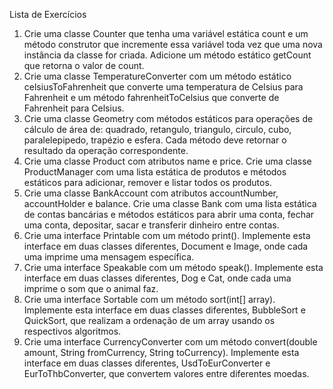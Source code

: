 Lista de Exercícios

1. Crie uma classe Counter que tenha uma variável estática count e um método
   construtor que incremente essa variável toda vez que uma nova instância da
   classe for criada. Adicione um método estático getCount que retorna o valor de
   count.
2. Crie uma classe TemperatureConverter com um método estático
   celsiusToFahrenheit que converte uma temperatura de Celsius para Fahrenheit
   e um método fahrenheitToCelsius que converte de Fahrenheit para Celsius.
3. Crie uma classe Geometry com métodos estáticos para operações de cálculo de
   área de: quadrado, retangulo, triangulo, circulo, cubo, paralelepipedo, trapézio
   e esfera. Cada método deve retornar o resultado da operação correspondente.
4. Crie uma classe Product com atributos name e price. Crie uma classe
   ProductManager com uma lista estática de produtos e métodos estáticos para
   adicionar, remover e listar todos os produtos.
5. Crie uma classe BankAccount com atributos accountNumber, accountHolder e
   balance. Crie uma classe Bank com uma lista estática de contas bancárias e
   métodos estáticos para abrir uma conta, fechar uma conta, depositar, sacar e
   transferir dinheiro entre contas.
6. Crie uma interface Printable com um método print(). Implemente esta interface
   em duas classes diferentes, Document e Image, onde cada uma imprime uma
   mensagem específica.
7. Crie uma interface Speakable com um método speak(). Implemente esta
   interface em duas classes diferentes, Dog e Cat, onde cada uma imprime o som
   que o animal faz.
8. Crie uma interface Sortable com um método sort(int[] array). Implemente esta
   interface em duas classes diferentes, BubbleSort e QuickSort, que realizam a
   ordenação de um array usando os respectivos algoritmos.
9. Crie uma interface CurrencyConverter com um método convert(double
   amount, String fromCurrency, String toCurrency). Implemente esta interface
   em duas classes diferentes, UsdToEurConverter e EurToThbConverter, que
   convertem valores entre diferentes moedas.